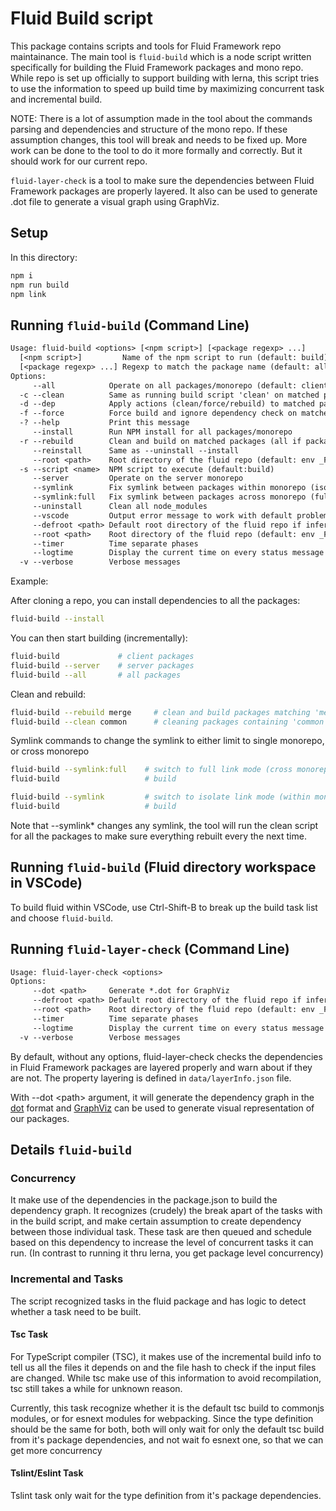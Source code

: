 # Fluid Build script

This package contains scripts and tools for Fluid Framework repo maintainance.  The main tool is `fluid-build` which is a node script written specifically for building the Fluid Framework packages and mono repo. While repo is set up officially to support building with lerna, this script tries to use the information to speed up build time by maximizing concurrent task and incremental build.

NOTE: There is a lot of assumption made in the tool about the commands parsing and dependencies and structure of the mono repo.  If these assumption changes, this tool will break and needs to be fixed up.  More work can be done to the tool to do it more formally and correctly.  But it should work for our current repo.

`fluid-layer-check` is a tool to make sure the dependencies between Fluid Framework packages are properly layered.  It also can be used to generate .dot file to generate a visual graph using GraphViz.

## Setup

In this directory:

```sh
npm i
npm run build
npm link
```

## Running `fluid-build` (Command Line)

```txt
Usage: fluid-build <options> [<npm script>] [<package regexp> ...]
  [<npm script>]         Name of the npm script to run (default: build)
  [<package regexp> ...] Regexp to match the package name (default: all packages)
Options:
     --all            Operate on all packages/monorepo (default: client monorepo)
  -c --clean          Same as running build script 'clean' on matched packages (all if package regexp is not specified)
  -d --dep            Apply actions (clean/force/rebuild) to matched packages and their dependent packages
  -f --force          Force build and ignore dependency check on matched packages (all if package regexp is not specified)
  -? --help           Print this message
     --install        Run NPM install for all packages/monorepo
  -r --rebuild        Clean and build on matched packages (all if package regexp is not specified)
     --reinstall      Same as --uninstall --install
     --root <path>    Root directory of the fluid repo (default: env _FLUID_ROOT_)
  -s --script <name>  NPM script to execute (default:build)
     --server         Operate on the server monorepo
     --symlink        Fix symlink between packages within monorepo (isolate mode)
     --symlink:full   Fix symlink between packages across monorepo (full mode)
     --uninstall      Clean all node_modules
     --vscode         Output error message to work with default problem matcher in vscode
     --defroot <path> Default root directory of the fluid repo if infer failed (default: env _FLUID_DEFAULT_ROOT_)
     --root <path>    Root directory of the fluid repo (default: env _FLUID_ROOT_)
     --timer          Time separate phases
     --logtime        Display the current time on every status message for logging
  -v --verbose        Verbose messages
```

Example:

After cloning a repo, you can install dependencies to all the packages:

```sh
fluid-build --install
```

You can then start building (incrementally):

```sh
fluid-build             # client packages
fluid-build --server    # server packages
fluid-build --all       # all packages
```

Clean and rebuild:

```sh
fluid-build --rebuild merge     # clean and build packages matching 'merge' in any repo
fluid-build --clean common      # cleaning packages containing 'common' in any repo
```

Symlink commands to change the symlink to either limit to single monorepo, or cross monorepo

```sh
fluid-build --symlink:full    # switch to full link mode (cross monorepos)
fluid-build                   # build
```

```sh
fluid-build --symlink         # switch to isolate link mode (within monorepo)
fluid-build                   # build
```

Note that --symlink* changes any symlink, the tool will run the clean script for all the packages to make sure everything rebuilt every the next time.

## Running `fluid-build` (Fluid directory workspace in VSCode)

To build fluid within VSCode, use Ctrl-Shift-B to break up the build task list and choose `fluid-build`.

## Running `fluid-layer-check` (Command Line)

```txt
Usage: fluid-layer-check <options>
Options:
     --dot <path>     Generate *.dot for GraphViz
     --defroot <path> Default root directory of the fluid repo if infer failed (default: env _FLUID_DEFAULT_ROOT_)
     --root <path>    Root directory of the fluid repo (default: env _FLUID_ROOT_)
     --timer          Time separate phases
     --logtime        Display the current time on every status message for logging
  -v --verbose        Verbose messages
```

By default, without any options, fluid-layer-check checks the dependencies in Fluid Framework packages are layered properly and warn about if they are not. The property layering is defined in `data/layerInfo.json` file.

With --dot &lt;path&gt; argument, it will generate the dependency graph in the [dot](https://graphviz.gitlab.io/_pages/doc/info/lang.html) format and [GraphViz](https://graphviz.org/) can be used to generate visual representation of our packages.

## Details `fluid-build`

### Concurrency

It make use of the dependencies in the package.json to build the dependency graph.  It recognizes (crudely) the break apart of the tasks with in the build script, and make certain assumption to create dependency between those individual task. These task are then queued and schedule based on this dependency to increase the level of concurrent tasks it can run.  (In contrast to running it thru lerna, you get package level concurrency)

### Incremental and Tasks

The script recognized tasks in the fluid package and has logic to detect whether a task need to be built.

#### Tsc Task

For TypeScript compiler (TSC), it makes use of the incremental build info to tell us all the files it depends on and the file hash to check if the input files are changed.
While tsc make use of this information to avoid recompilation, tsc still takes a while for unknown reason.

Currently, this task recognize whether it is the default tsc build to commonjs modules, or for esnext modules for webpacking.  Since the type definition should be the same for both, both will only wait for only the default tsc build from it's package dependencies, and not wait fo esnext one, so that we can get more concurrency

#### Tslint/Eslint Task

Tslint task only wait for the type definition from it's package dependencies.
